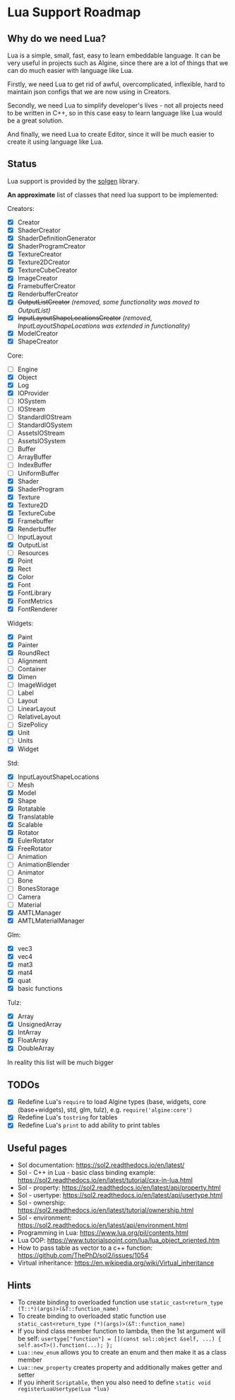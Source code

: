 # Lua Support Roadmap

## Why do we need Lua?

Lua is a simple, small, fast, easy to learn embeddable language. It can be very useful in
projects such as Algine, since there are a lot of things that we can do much easier with language like Lua.

Firstly, we need Lua to get rid of awful, overcomplicated, inflexible, hard to maintain
json configs that we are now using in Creators.

Secondly, we need Lua to simplify developer's lives - not all projects need to be written in
C++, so in this case easy to learn language like Lua would be a great solution.

And finally, we need Lua to create Editor, since it will be much easier to create it using language like Lua.

## Status

Lua support is provided by the [solgen](https://github.com/congard/solgen) library.

**An approximate** list of classes that need lua support to be implemented:

Creators:

- [x] Creator
- [x] ShaderCreator
- [x] ShaderDefinitionGenerator
- [x] ShaderProgramCreator
- [x] TextureCreator
- [x] Texture2DCreator
- [x] TextureCubeCreator
- [x] ImageCreator
- [x] FramebufferCreator
- [x] RenderbufferCreator
- [x] ~~OutputListCreator~~ _(removed, some functionality was moved to OutputList)_
- [x] ~~InputLayoutShapeLocationsCreator~~ _(removed, InputLayoutShapeLocations was extended in functionality)_
- [x] ModelCreator
- [x] ShapeCreator

Core:

- [ ] Engine
- [x] Object
- [x] Log
- [x] IOProvider
- [ ] IOSystem
- [ ] IOStream
- [ ] StandardIOStream
- [ ] StandardIOSystem
- [ ] AssetsIOStream
- [ ] AssetsIOSystem
- [ ] Buffer
- [ ] ArrayBuffer
- [ ] IndexBuffer
- [ ] UniformBuffer
- [x] Shader
- [x] ShaderProgram
- [x] Texture
- [x] Texture2D
- [x] TextureCube
- [x] Framebuffer
- [x] Renderbuffer
- [ ] InputLayout
- [x] OutputList
- [ ] Resources
- [x] Point
- [x] Rect
- [x] Color
- [x] Font
- [x] FontLibrary
- [x] FontMetrics
- [x] FontRenderer

Widgets:

- [x] Paint
- [x] Painter
- [x] RoundRect
- [ ] Alignment
- [ ] Container
- [x] Dimen
- [ ] ImageWidget
- [ ] Label
- [ ] Layout
- [ ] LinearLayout
- [ ] RelativeLayout
- [ ] SizePolicy
- [x] Unit
- [ ] Units
- [x] Widget

Std:

- [x] InputLayoutShapeLocations
- [ ] Mesh
- [x] Model
- [x] Shape
- [x] Rotatable
- [x] Translatable
- [x] Scalable
- [x] Rotator
- [x] EulerRotator
- [x] FreeRotator
- [ ] Animation
- [ ] AnimationBlender
- [ ] Animator
- [ ] Bone
- [ ] BonesStorage
- [ ] Camera
- [ ] Material
- [x] AMTLManager
- [x] AMTLMaterialManager

Glm:

- [x] vec3
- [x] vec4
- [x] mat3
- [x] mat4
- [x] quat
- [x] basic functions

Tulz:

- [x] Array
- [x] UnsignedArray
- [x] IntArray
- [x] FloatArray
- [x] DoubleArray

In reality this list will be much bigger

## TODOs

- [x] Redefine Lua's `require` to load Algine types (base, widgets, core (base+widgets), std, glm, tulz), e.g. `require('algine:core')`
- [x] Redefine Lua's `tostring` for tables
- [x] Redefine Lua's `print` to add ability to print tables

## Useful pages

* Sol documentation: https://sol2.readthedocs.io/en/latest/
* Sol - C++ in Lua - basic class binding example: https://sol2.readthedocs.io/en/latest/tutorial/cxx-in-lua.html
* Sol - property: https://sol2.readthedocs.io/en/latest/api/property.html
* Sol - usertype: https://sol2.readthedocs.io/en/latest/api/usertype.html
* Sol - ownership: https://sol2.readthedocs.io/en/latest/tutorial/ownership.html
* Sol - environment: https://sol2.readthedocs.io/en/latest/api/environment.html
* Programming in Lua: https://www.lua.org/pil/contents.html
* Lua OOP: https://www.tutorialspoint.com/lua/lua_object_oriented.htm
* How to pass table as vector to a c++ function: https://github.com/ThePhD/sol2/issues/1054
* Virtual inheritance: https://en.wikipedia.org/wiki/Virtual_inheritance

## Hints

* To create binding to overloaded function use `static_cast<return_type (T::*)(args)>(&T::function_name)`
* To create binding to overloaded static function use `static_cast<return_type (*)(args)>(&T::function_name)`
* If you bind class member function to lambda, then the 1st argument will be self:
  `usertype["function"] = [](const sol::object &self, ...) { self.as<T>().function(...); };`
* `Lua::new_enum` allows you to create an enum and then make it as a class member
* `Lua::new_property` creates property and additionally makes getter and setter
* If you inherit `Scriptable`, then you also need to define `static void registerLuaUsertype(Lua *lua)`
